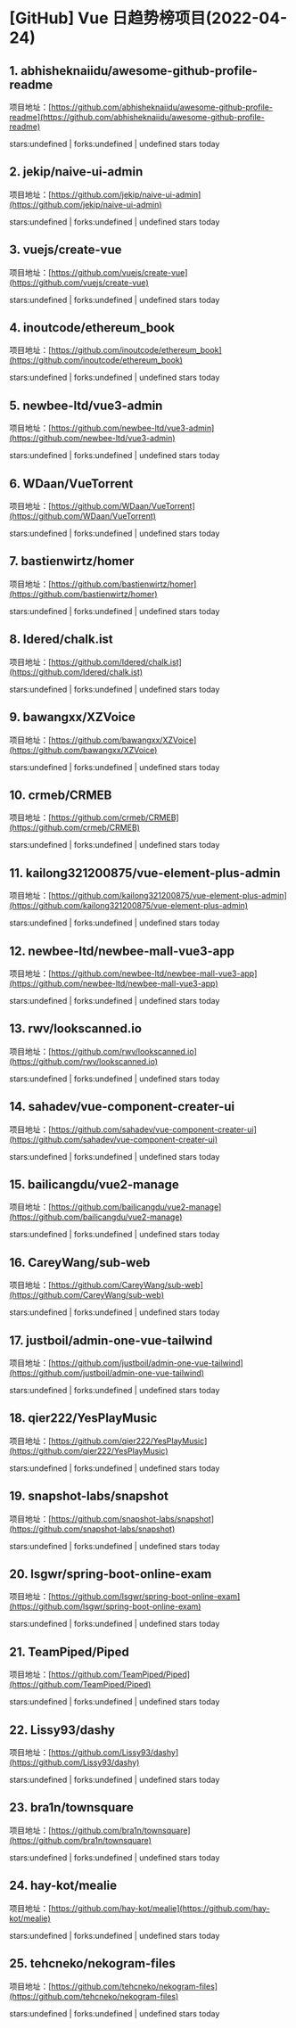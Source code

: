 # [GitHub] Vue 日趋势榜项目(2022-04-24)

## 1. abhisheknaiidu/awesome-github-profile-readme 

项目地址：[https://github.com/abhisheknaiidu/awesome-github-profile-readme](https://github.com/abhisheknaiidu/awesome-github-profile-readme)

stars:undefined | forks:undefined | undefined stars today 



## 2. jekip/naive-ui-admin 

项目地址：[https://github.com/jekip/naive-ui-admin](https://github.com/jekip/naive-ui-admin)

stars:undefined | forks:undefined | undefined stars today 



## 3. vuejs/create-vue 

项目地址：[https://github.com/vuejs/create-vue](https://github.com/vuejs/create-vue)

stars:undefined | forks:undefined | undefined stars today 



## 4. inoutcode/ethereum_book 

项目地址：[https://github.com/inoutcode/ethereum_book](https://github.com/inoutcode/ethereum_book)

stars:undefined | forks:undefined | undefined stars today 



## 5. newbee-ltd/vue3-admin 

项目地址：[https://github.com/newbee-ltd/vue3-admin](https://github.com/newbee-ltd/vue3-admin)

stars:undefined | forks:undefined | undefined stars today 



## 6. WDaan/VueTorrent 

项目地址：[https://github.com/WDaan/VueTorrent](https://github.com/WDaan/VueTorrent)

stars:undefined | forks:undefined | undefined stars today 



## 7. bastienwirtz/homer 

项目地址：[https://github.com/bastienwirtz/homer](https://github.com/bastienwirtz/homer)

stars:undefined | forks:undefined | undefined stars today 



## 8. Idered/chalk.ist 

项目地址：[https://github.com/Idered/chalk.ist](https://github.com/Idered/chalk.ist)

stars:undefined | forks:undefined | undefined stars today 



## 9. bawangxx/XZVoice 

项目地址：[https://github.com/bawangxx/XZVoice](https://github.com/bawangxx/XZVoice)

stars:undefined | forks:undefined | undefined stars today 



## 10. crmeb/CRMEB 

项目地址：[https://github.com/crmeb/CRMEB](https://github.com/crmeb/CRMEB)

stars:undefined | forks:undefined | undefined stars today 



## 11. kailong321200875/vue-element-plus-admin 

项目地址：[https://github.com/kailong321200875/vue-element-plus-admin](https://github.com/kailong321200875/vue-element-plus-admin)

stars:undefined | forks:undefined | undefined stars today 



## 12. newbee-ltd/newbee-mall-vue3-app 

项目地址：[https://github.com/newbee-ltd/newbee-mall-vue3-app](https://github.com/newbee-ltd/newbee-mall-vue3-app)

stars:undefined | forks:undefined | undefined stars today 



## 13. rwv/lookscanned.io 

项目地址：[https://github.com/rwv/lookscanned.io](https://github.com/rwv/lookscanned.io)

stars:undefined | forks:undefined | undefined stars today 



## 14. sahadev/vue-component-creater-ui 

项目地址：[https://github.com/sahadev/vue-component-creater-ui](https://github.com/sahadev/vue-component-creater-ui)

stars:undefined | forks:undefined | undefined stars today 



## 15. bailicangdu/vue2-manage 

项目地址：[https://github.com/bailicangdu/vue2-manage](https://github.com/bailicangdu/vue2-manage)

stars:undefined | forks:undefined | undefined stars today 



## 16. CareyWang/sub-web 

项目地址：[https://github.com/CareyWang/sub-web](https://github.com/CareyWang/sub-web)

stars:undefined | forks:undefined | undefined stars today 



## 17. justboil/admin-one-vue-tailwind 

项目地址：[https://github.com/justboil/admin-one-vue-tailwind](https://github.com/justboil/admin-one-vue-tailwind)

stars:undefined | forks:undefined | undefined stars today 



## 18. qier222/YesPlayMusic 

项目地址：[https://github.com/qier222/YesPlayMusic](https://github.com/qier222/YesPlayMusic)

stars:undefined | forks:undefined | undefined stars today 



## 19. snapshot-labs/snapshot 

项目地址：[https://github.com/snapshot-labs/snapshot](https://github.com/snapshot-labs/snapshot)

stars:undefined | forks:undefined | undefined stars today 



## 20. lsgwr/spring-boot-online-exam 

项目地址：[https://github.com/lsgwr/spring-boot-online-exam](https://github.com/lsgwr/spring-boot-online-exam)

stars:undefined | forks:undefined | undefined stars today 



## 21. TeamPiped/Piped 

项目地址：[https://github.com/TeamPiped/Piped](https://github.com/TeamPiped/Piped)

stars:undefined | forks:undefined | undefined stars today 



## 22. Lissy93/dashy 

项目地址：[https://github.com/Lissy93/dashy](https://github.com/Lissy93/dashy)

stars:undefined | forks:undefined | undefined stars today 



## 23. bra1n/townsquare 

项目地址：[https://github.com/bra1n/townsquare](https://github.com/bra1n/townsquare)

stars:undefined | forks:undefined | undefined stars today 



## 24. hay-kot/mealie 

项目地址：[https://github.com/hay-kot/mealie](https://github.com/hay-kot/mealie)

stars:undefined | forks:undefined | undefined stars today 



## 25. tehcneko/nekogram-files 

项目地址：[https://github.com/tehcneko/nekogram-files](https://github.com/tehcneko/nekogram-files)

stars:undefined | forks:undefined | undefined stars today 



